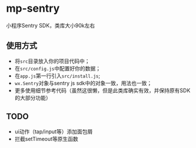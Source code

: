 # mp-sentry
小程序Sentry SDK，类库大小90k左右

## 使用方式
- 将`src`目录放入你的项目代码中；
- 在`src/config.js`中配置好你的数据；
- 在`app.js`第一行引入`src/install.js`;
- `wx.Sentry`对象与sentry js sdk中的对象一致，用法也一致；
- 更多使用细节参考代码（虽然这很懒，但是此类库确实有效，并保持原有SDK的大部分功能）

## TODO
- ui动作（tap/input等）添加面包屑
- 拦截setTimeout等原生函数
